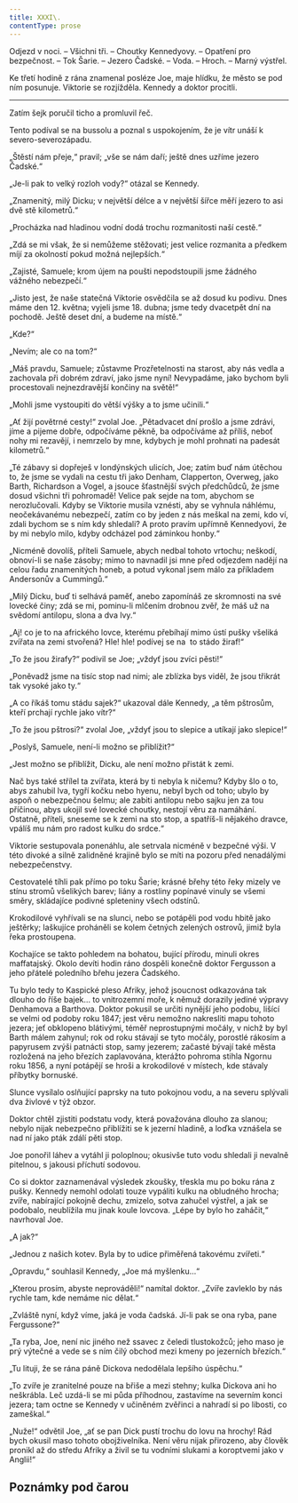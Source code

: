 ```yaml
---
title: XXXI\.
contentType: prose
---
```


<section>

Odjezd v noci. – Všichni tři. – Choutky Kennedyovy. – Opatření pro bezpečnost. – Tok Šarie. – Jezero Čadské. – Voda. – Hroch. – Marný výstřel.

Ke třetí hodině z rána znamenal posléze Joe, maje hlídku, že město se pod ním posunuje. Viktorie se rozjížděla. Kennedy a doktor procitli.

* * *

Zatím šejk poručil ticho a promluvil řeč.

Tento podíval se na bussolu a poznal s uspokojením, že je vítr unáší k severo-severozápadu.

„Štěstí nám přeje,“ pravil; „vše se nám daří; ještě dnes uzříme jezero Čadské.“

„Je-li pak to velký rozloh vody?“ otázal se Kennedy.

„Znamenitý, milý Dicku; v největší délce a v největší šířce měří jezero to asi dvě stě kilometrů.“

„Procházka nad hladinou vodní dodá trochu rozmanitosti naší cestě.“

„Zdá se mi však, že si nemůžeme stěžovati; jest velice rozmanita a předkem míjí za okolností pokud možná nejlepších.“

„Zajisté, Samuele; krom újem na poušti nepodstoupili jsme žádného vážného nebezpečí.“

„Jisto jest, že naše statečná Viktorie osvědčila se až dosud ku podivu. Dnes máme den 12. května; vyjeli jsme 18. dubna; jsme tedy dvacetpět dní na pochodě. Ještě deset dní, a budeme na místě.“

„Kde?“

„Nevím; ale co na tom?“

„Máš pravdu, Samuele; zůstavme Prozřetelnosti na starost, aby nás vedla a zachovala při dobrém zdraví, jako jsme nyní! Nevypadáme, jako bychom byli procestovali nejnezdravější končiny na světě!“

„Mohli jsme vystoupiti do větší výšky a to jsme učinili.“

„Ať žijí povětrné cesty!“ zvolal Joe. „Pětadvacet dní prošlo a jsme zdrávi, jíme a pijeme dobře, odpočíváme pěkně, ba odpočíváme až příliš, neboť nohy mi rezavějí, i nemrzelo by mne, kdybych je mohl prohnati na padesát kilometrů.“

„Té zábavy si dopřeješ v londýnských ulicích, Joe; zatím buď nám útěchou to, že jsme se vydali na cestu tři jako Denham, Clapperton, Overweg, jako Barth, Richardson a Vogel, a jsouce šťastnější svých předchůdců, že jsme dosud všichni tři pohromadě! Velice pak sejde na tom, abychom se nerozlučovali. Kdyby se Viktorie musila vznésti, aby se vyhnula náhlému, neočekávanému nebezpečí, zatím co by jeden z nás meškal na zemi, kdo ví, zdali bychom se s ním kdy shledali? A proto pravím upřímně Kennedyovi, že by mi nebylo milo, kdyby odcházel pod záminkou honby.“

„Nicméně dovolíš, příteli Samuele, abych nedbal tohoto vrtochu; neškodí, obnoví-li se naše zásoby; mimo to navnadil jsi mne před odjezdem nadějí na celou řadu znamenitých honeb, a potud vykonal jsem málo za příkladem Andersonův a Cummingů.“

„Milý Dicku, buď ti selhává paměť, anebo zapomínáš ze skromnosti na své lovecké činy; zdá se mi, pominu-li mlčením drobnou zvěř, že máš už na svědomí antilopu, slona a dva lvy.“

„Aj! co je to na afrického lovce, kterému přebíhají mimo ústí pušky všeliká zvířata na zemi stvořená? Hle! hle! podívej se na  to stádo žiraf!“

„To že jsou žirafy?“ podivil se Joe; „vždyť jsou zvíci pěsti!“

„Poněvadž jsme na tisíc stop nad nimi; ale zblízka bys viděl, že jsou třikrát tak vysoké jako ty.“

„A co říkáš tomu stádu sajek?“ ukazoval dále Kennedy, „a těm pštrosům, kteří prchají rychle jako vítr?“

„To že jsou pštrosi?“ zvolal Joe, „vždyť jsou to slepice a utíkají jako slepice!“

„Poslyš, Samuele, není-li možno se přiblížit?“

„Jest možno se přiblížit, Dicku, ale není možno přistát k zemi.

Nač bys také střílel ta zvířata, která by ti nebyla k ničemu? Kdyby šlo o to, abys zahubil lva, tygří kočku nebo hyenu, nebyl bych od toho; ubylo by aspoň o nebezpečnou šelmu; ale zabiti antilopu nebo sajku jen za tou příčinou, abys ukojil své lovecké choutky, nestojí věru za namáhání. Ostatně, příteli, sneseme se k zemi na sto stop, a spatříš-li nějakého dravce, vpálíš mu nám pro radost kulku do srdce.“

Viktorie sestupovala ponenáhlu, ale setrvala nicméně v bezpečné výši. V této divoké a silně zalidněné krajině bylo se míti na pozoru před nenadálými nebezpečenstvy.

Cestovatelé tíhli pak přímo po toku Šarie; krásné břehy této řeky mizely ve stínu stromů všelikých barev; liány a rostliny popínavé vinuly se všemi směry, skládajíce podivné spleteniny všech odstínů.

Krokodilové vyhřívali se na slunci, nebo se potápěli pod vodu hbitě jako ještěrky; laškujíce proháněli se kolem četných zelených ostrovů, jimiž byla řeka prostoupena.

Kochajíce se takto pohledem na bohatou, bující přírodu, minuli okres maffatajský. Okolo devíti hodin ráno dospěli konečně doktor Fergusson a jeho přátelé poledního břehu jezera Čadského.

Tu bylo tedy to Kaspické pleso Afriky, jehož jsoucnost odkazována tak dlouho do říše bajek… to vnitrozemní moře, k němuž dorazily jediné výpravy Denhamova a Barthova. Doktor pokusil se určiti nynější jeho podobu, lišící se velmi od podoby roku 1847; jest věru nemožno nakresliti mapu tohoto jezera; jeť obklopeno blátivými, téměř neprostupnými močály, v nichž by byl Barth málem zahynul; rok od roku stávají se tyto močály, porostlé rákosím a papyrusem zvýši patnácti stop, samy jezerem; začasté bývají také města rozložená na jeho březích zaplavována, kterážto pohroma stihla Ngornu roku 1856, a nyní potápějí se hroši a krokodilové v místech, kde stávaly příbytky bornuské.

Slunce vysílalo oslňující paprsky na tuto pokojnou vodu, a na severu splývali dva živlové v týž obzor.

Doktor chtěl zjistiti podstatu vody, která považována dlouho za slanou; nebylo nijak nebezpečno přiblížiti se k jezerní hladině, a loďka vznášela se nad ní jako pták zdálí pěti stop.

Joe ponořil láhev a vytáhl ji poloplnou; okusivše tuto vodu shledali ji nevalně pitelnou, s jakousi příchutí sodovou.

Co si doktor zaznamenával výsledek zkoušky, třeskla mu po boku rána z pušky. Kennedy nemohl odolati touze vypáliti kulku na obludného hrocha; zvíře, nabírající pokojně dechu, zmizelo, sotva zahučel výstřel, a jak se podobalo, neublížila mu jinak koule lovcova. „Lépe by bylo ho zaháčit,“ navrhoval Joe.

„A jak?“

„Jednou z našich kotev. Byla by to udice přiměřená takovému zvířeti.“

„Opravdu,“ souhlasil Kennedy, „Joe má myšlenku…“

„Kterou prosím, abyste neprováděli!“ namítal doktor. „Zvíře zavleklo by nás rychle tam, kde nemáme nic dělat.“

„Zvláště nyní, když víme, jaká je voda čadská. Jí-li pak se ona ryba, pane Fergussone?“

„Ta ryba, Joe, není nic jiného než ssavec z čeledi tlustokožců; jeho maso je prý výtečné a vede se s ním čilý obchod mezi kmeny po jezerních březích.“

„Tu lituji, že se rána páně Dickova nedodělala lepšího úspěchu.“

„To zvíře je zranitelné pouze na břiše a mezi stehny; kulka Dickova ani ho neškrábla. Leč uzdá-li se mi půda příhodnou, zastavíme na severním konci jezera; tam octne se Kennedy v učiněném zvěřinci a nahradí si po libosti, co zameškal.“

„Nuže!“ odvětil Joe, „ať se pan Dick pustí trochu do lovu na hrochy! Rád bych okusil maso tohoto obojživelníka. Není věru nijak přirozeno, aby člověk pronikl až do středu Afriky a živil se tu vodními slukami a koroptvemi jako v Anglii!“

</section>

## Poznámky pod čarou

[^1]: Mincovna v Londýně.

[^2]: Asi 30.000 zl. r. m.

[^3]: Velitel menšího oddílu loďstva.

[^4]: Ve zprávách královské zeměpisné společnosti londýnské.

[^5]: Penny – anglický peníz v ceně asi 5 krejcarů r. m.

[^6]: Věrověštecký oznamovatel.

[^7]: Auld Reekie, přezdívka Edinburku.

[^8]: Asi pět stop osm palců.

[^9]: Hlavní nádraží.

[^10]: Blázinec v Londýně.

[^11]: Čti: seduič —řízky chleba s máslem proložené masem.

[^12]: 692 kilometrů.

[^13]: Rozumí se poledník anglický, procházející hvězdárnu greenwichskou.

[^14]: Správně: Tabora.

[^15]: Ministerstvo zahraničných věcí.

[^16]: Po odjezdu doktora Fergussona vešlo ve známost, že pan z Heuglinů pro jakési neshody dal se jinou cestou, než která byla vytčena výpravě, jejíž velení svěřeno panu Munzigerovi.

[^17]: Zoologická zahrada.

[^18]: Jižní předměstí londýnské.

[^19]: Anglický stříbrňák v ceně asi 3 našich korun.

[^20]: 1661 krychlových metrů.

[^21]: Tento rozměr není nijak neobyčejný: sestrojilť roku 1784 Montgolfier v Lyoně balon, jenž obsahoval 340.000 krychlových stop čili 20.000 krychlových metrův a unesl váhu 20 tun neb asi 20.000 kilogramů.

[^22]: Gallon rovná se asi 41/2 litru.

[^23]: Dělo s krátkou hlavní.

[^24]: Třetí měsíc v někdejším novofrancouzském kalendáři, ode dne 21. listopadu do 20. prosince.

[^25]: Čti: Džin — borovička.

[^26]: 10° stodílových. Plyny roztahují se o 1/267 svého objemu 1° stodílovým.

[^27]: Tak říkají negři krupobití.

[^28]: Asi pět centimetrů. Na sto metrů výšky činí klesnutí skoro centimetr.

[^29]: U znamená zemi v tamějším jazyku.

[^30]: Dle nejnovějších objevů v Africe.

[^31]: Zřídla nilská čili všeobecný přehled poříčí této řeky a jejího hlavního toku s dějinami nilských výzkumův od Th. dra. Charlesa Bekea.

[^32]: Vysoké hory na ostrově Martinice v Západní Indii.

[^33]: Lovec, střelec.

[^34]: 14° stodílných.

[^35]: Náčelník karavany.

[^36]: Silná skotská neb irská ječná kořalka.

[^37]: Guinea (čti giný)— bývalý angl. zlaťák v ceně asi 25 korun.

[^38]: Ňanza znamená jezero.

[^39]: Byzantský učenec považoval Neilos za jméno arithmetické. N značilo 50, E 5, I 10, L 30, O 70, S 200, což činí počet ročních dní.

[^40]: Pověst vypráví, že se třese, jakmile na ni vstoupí noha musulmanova.

[^41]: Mamutové stromy, druh amerických jedlí.

[^42]: Asi 13 a půl litru.

[^43]: 50 proc. stodílných.

[^44]: 70° stodílových.

[^45]: 45° stodílných.

[^46]: 60° stodílných.

[^47]: 69° stodílných.

[^48]: Méry.

[^49]: Úžlabí rokle.

[^50]: 100° stodílných.

[^51]: Od odjezdu doktorova došly z El Obeida od pana Munzingera, nového náčelníka výpravy, dopisy, z nichž na neštěstí vysvítá nade vší pochybnost smrt Vogelova.

[^52]: Široká zátoka, do níž ústí řeka Forth.

[^53]: Sto dvacet korun.

[^54]: Poledník pařížský.

[^55]: Možná, že doktor Fergusson jsa Angličan nadsazuje; nicméně dlužno uznati, že René Caillié netěší se ve Francii mezi cestovateli slávě hodné jeho obětovosti a odvahy.

[^56]: 100° stodílných.

[^57]: Dick a Joe značí zdrobněle Richarda a Josefa.
